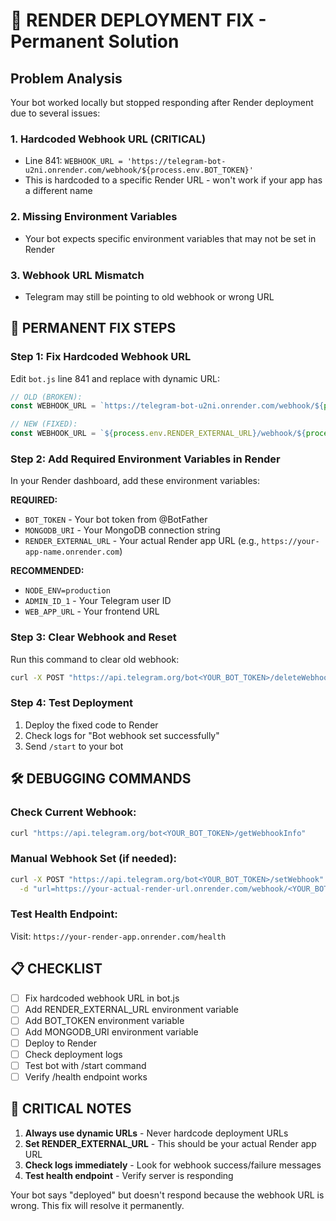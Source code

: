 # 🚨 RENDER DEPLOYMENT FIX - Permanent Solution

## Problem Analysis
Your bot worked locally but stopped responding after Render deployment due to several issues:

### 1. **Hardcoded Webhook URL** (CRITICAL)
- Line 841: `WEBHOOK_URL = 'https://telegram-bot-u2ni.onrender.com/webhook/${process.env.BOT_TOKEN}'`
- This is hardcoded to a specific Render URL - won't work if your app has a different name

### 2. **Missing Environment Variables**
- Your bot expects specific environment variables that may not be set in Render

### 3. **Webhook URL Mismatch**
- Telegram may still be pointing to old webhook or wrong URL

## 🔧 PERMANENT FIX STEPS

### Step 1: Fix Hardcoded Webhook URL
Edit `bot.js` line 841 and replace with dynamic URL:

```javascript
// OLD (BROKEN):
const WEBHOOK_URL = `https://telegram-bot-u2ni.onrender.com/webhook/${process.env.BOT_TOKEN}`;

// NEW (FIXED):
const WEBHOOK_URL = `${process.env.RENDER_EXTERNAL_URL}/webhook/${process.env.BOT_TOKEN}`;
```

### Step 2: Add Required Environment Variables in Render
In your Render dashboard, add these environment variables:

**REQUIRED:**
- `BOT_TOKEN` - Your bot token from @BotFather
- `MONGODB_URI` - Your MongoDB connection string
- `RENDER_EXTERNAL_URL` - Your actual Render app URL (e.g., `https://your-app-name.onrender.com`)

**RECOMMENDED:**
- `NODE_ENV=production`
- `ADMIN_ID_1` - Your Telegram user ID
- `WEB_APP_URL` - Your frontend URL

### Step 3: Clear Webhook and Reset
Run this command to clear old webhook:

```bash
curl -X POST "https://api.telegram.org/bot<YOUR_BOT_TOKEN>/deleteWebhook"
```

### Step 4: Test Deployment
1. Deploy the fixed code to Render
2. Check logs for "Bot webhook set successfully" 
3. Send `/start` to your bot

## 🛠️ DEBUGGING COMMANDS

### Check Current Webhook:
```bash
curl "https://api.telegram.org/bot<YOUR_BOT_TOKEN>/getWebhookInfo"
```

### Manual Webhook Set (if needed):
```bash
curl -X POST "https://api.telegram.org/bot<YOUR_BOT_TOKEN>/setWebhook" \
  -d "url=https://your-actual-render-url.onrender.com/webhook/<YOUR_BOT_TOKEN>"
```

### Test Health Endpoint:
Visit: `https://your-render-app.onrender.com/health`

## 📋 CHECKLIST

- [ ] Fix hardcoded webhook URL in bot.js
- [ ] Add RENDER_EXTERNAL_URL environment variable
- [ ] Add BOT_TOKEN environment variable  
- [ ] Add MONGODB_URI environment variable
- [ ] Deploy to Render
- [ ] Check deployment logs
- [ ] Test bot with /start command
- [ ] Verify /health endpoint works

## 🚨 CRITICAL NOTES

1. **Always use dynamic URLs** - Never hardcode deployment URLs
2. **Set RENDER_EXTERNAL_URL** - This should be your actual Render app URL
3. **Check logs immediately** - Look for webhook success/failure messages
4. **Test health endpoint** - Verify server is responding

Your bot says "deployed" but doesn't respond because the webhook URL is wrong. This fix will resolve it permanently.
